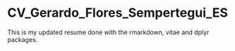 # CV_Gerardo_Flores_Sempertegui_ES

This is my updated resume done with the rmarkdown, vitae and dplyr packages.

